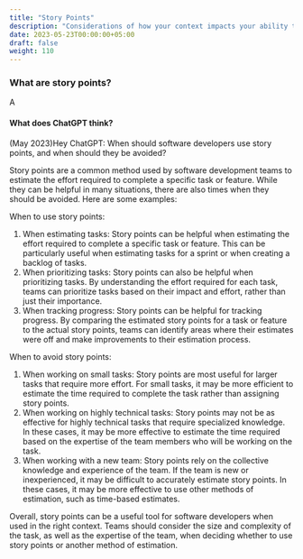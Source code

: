 ```yaml
---
title: "Story Points"
description: "Considerations of how your context impacts your ability to gain value from story points"
date: 2023-05-23T00:00:00+05:00
draft: false
weight: 110
---
```


### What are story points?
A





#### What does ChatGPT think?
(May 2023)Hey ChatGPT: When should software developers use story points, and when should they be avoided?

Story points are a common method used by software development teams to estimate the effort required to complete a specific task or feature. While they can be helpful in many situations, there are also times when they should be avoided. Here are some examples:

When to use story points:
1. When estimating tasks: Story points can be helpful when estimating the effort required to complete a specific task or feature. This can be particularly useful when estimating tasks for a sprint or when creating a backlog of tasks.
2. When prioritizing tasks: Story points can also be helpful when prioritizing tasks. By understanding the effort required for each task, teams can prioritize tasks based on their impact and effort, rather than just their importance.
3. When tracking progress: Story points can be helpful for tracking progress. By comparing the estimated story points for a task or feature to the actual story points, teams can identify areas where their estimates were off and make improvements to their estimation process.

When to avoid story points:
1. When working on small tasks: Story points are most useful for larger tasks that require more effort. For small tasks, it may be more efficient to estimate the time required to complete the task rather than assigning story points.
2. When working on highly technical tasks: Story points may not be as effective for highly technical tasks that require specialized knowledge. In these cases, it may be more effective to estimate the time required based on the expertise of the team members who will be working on the task.
3. When working with a new team: Story points rely on the collective knowledge and experience of the team. If the team is new or inexperienced, it may be difficult to accurately estimate story points. In these cases, it may be more effective to use other methods of estimation, such as time-based estimates.

Overall, story points can be a useful tool for software developers when used in the right context. Teams should consider the size and complexity of the task, as well as the expertise of the team, when deciding whether to use story points or another method of estimation.
